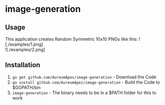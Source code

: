 image-generation
================

Usage
-----
This application creates Random Symmetric 10x10 PNGs like this:
![./examples/1.png]<br/>
![./examples/2.png]

Installation
------------
1. `go get github.com/AureumApes/image-generation` - Download the Code
2. `go install github.com/AureumApes/image-generation` - Build the Code to $GOPATH/bin
3. `image-generation` - The binary needs to be in a $PATH folder for this to work